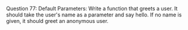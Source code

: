 Question 77: Default Parameters: Write a function that greets a user. It should take the user's name as a parameter and say hello. If no name is given, it should greet an anonymous user.
